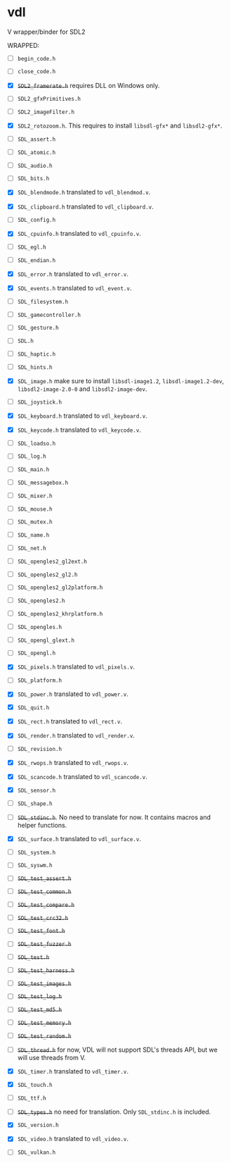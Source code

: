 # vdl
V wrapper/binder for SDL2

WRAPPED:

- [ ] `begin_code.h`
- [ ] `close_code.h`
- [x] ~~`SDL2_framerate.h`~~ requires DLL on Windows only. 
- [ ] `SDL2_gfxPrimitives.h`
- [ ] `SDL2_imageFilter.h`
- [x] `SDL2_rotozoom.h`. This requires to install `libsdl-gfx*` and `libsdl2-gfx*`.
- [ ] `SDL_assert.h`
- [ ] `SDL_atomic.h`
- [ ] `SDL_audio.h`
- [ ] `SDL_bits.h`
- [x] `SDL_blendmode.h` translated to `vdl_blendmod.v`.
- [x] `SDL_clipboard.h` translated to `vdl_clipboard.v`.
- [ ] `SDL_config.h`
- [x] `SDL_cpuinfo.h` translated to `vdl_cpuinfo.v`.
- [ ] `SDL_egl.h`
- [ ] `SDL_endian.h`
- [x] `SDL_error.h` translated to `vdl_error.v`.
- [x] `SDL_events.h` translated to `vdl_event.v`.
- [ ] `SDL_filesystem.h`
- [ ] `SDL_gamecontroller.h`
- [ ] `SDL_gesture.h`
- [ ] `SDL.h`
- [ ] `SDL_haptic.h`
- [ ] `SDL_hints.h`
- [x] `SDL_image.h` make sure to install `libsdl-image1.2`, `libsdl-image1.2-dev`, `libsdl2-image-2.0-0` and `libsdl2-image-dev`.
- [ ] `SDL_joystick.h`
- [x] `SDL_keyboard.h` translated to `vdl_keyboard.v`.
- [x] `SDL_keycode.h` translated to `vdl_keycode.v`.
- [ ] `SDL_loadso.h`
- [ ] `SDL_log.h`
- [ ] `SDL_main.h`
- [ ] `SDL_messagebox.h`
- [ ] `SDL_mixer.h`
- [ ] `SDL_mouse.h`
- [ ] `SDL_mutex.h`
- [ ] `SDL_name.h`
- [ ] `SDL_net.h`
- [ ] `SDL_opengles2_gl2ext.h`
- [ ] `SDL_opengles2_gl2.h`
- [ ] `SDL_opengles2_gl2platform.h`
- [ ] `SDL_opengles2.h`
- [ ] `SDL_opengles2_khrplatform.h`
- [ ] `SDL_opengles.h`
- [ ] `SDL_opengl_glext.h`
- [ ] `SDL_opengl.h`
- [x] `SDL_pixels.h` translated to `vdl_pixels.v`.
- [ ] `SDL_platform.h`
- [x] `SDL_power.h` translated to `vdl_power.v`.
- [x] `SDL_quit.h`
- [x] `SDL_rect.h` translated to `vdl_rect.v`.
- [x] `SDL_render.h` translated to `vdl_render.v`.
- [ ] `SDL_revision.h`
- [x] `SDL_rwops.h` translated to `vdl_rwops.v`.
- [x] `SDL_scancode.h` translated to `vdl_scancode.v`.
- [x] `SDL_sensor.h`
- [ ] `SDL_shape.h`
- [ ] ~~`SDL_stdinc.h`~~. No need to translate for now. It contains macros and helper functions.
- [x] `SDL_surface.h` translated to `vdl_surface.v`.
- [ ] `SDL_system.h`
- [ ] `SDL_syswm.h`
- [ ] ~~`SDL_test_assert.h`~~
- [ ] ~~`SDL_test_common.h`~~
- [ ] ~~`SDL_test_compare.h`~~
- [ ] ~~`SDL_test_crc32.h`~~
- [ ] ~~`SDL_test_font.h`~~
- [ ] ~~`SDL_test_fuzzer.h`~~
- [ ] ~~`SDL_test.h`~~
- [ ] ~~`SDL_test_harness.h`~~
- [ ] ~~`SDL_test_images.h`~~
- [ ] ~~`SDL_test_log.h`~~
- [ ] ~~`SDL_test_md5.h`~~
- [ ] ~~`SDL_test_memory.h`~~
- [ ] ~~`SDL_test_random.h`~~
- [ ] ~~`SDL_thread.h`~~ for now, VDL will not support SDL's threads API, but we will use threads from V.
- [x] `SDL_timer.h` translated to `vdl_timer.v`.
- [x] `SDL_touch.h`
- [ ] `SDL_ttf.h`
- [ ] ~~`SDL_types.h`~~ no need for translation. Only `SDL_stdinc.h` is included.
- [x] `SDL_version.h`
- [x] `SDL_video.h` translated to `vdl_video.v`. 
- [ ] `SDL_vulkan.h`

